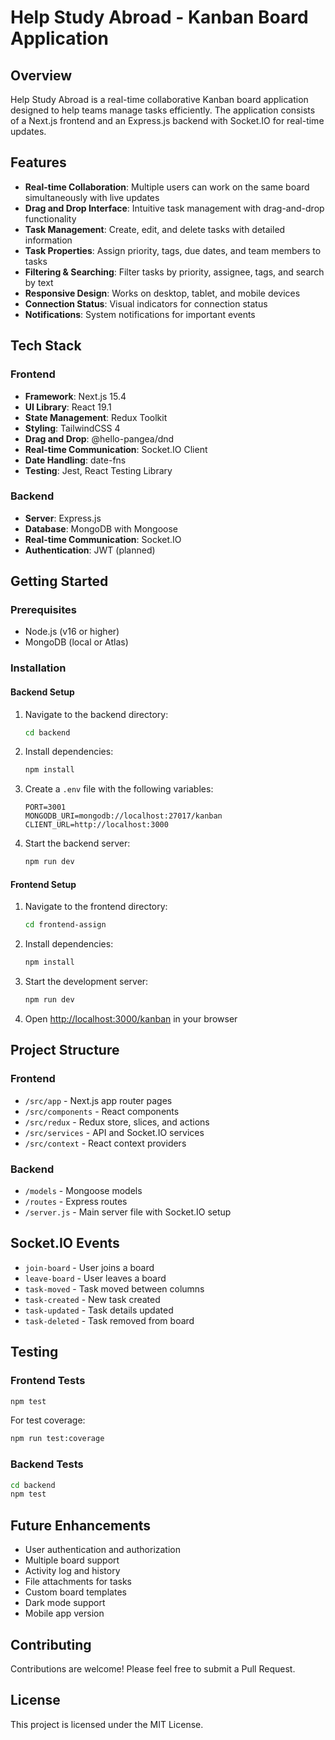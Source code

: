 # Help Study Abroad - Kanban Board Application

## Overview

Help Study Abroad is a real-time collaborative Kanban board application designed to help teams manage tasks efficiently. The application consists of a Next.js frontend and an Express.js backend with Socket.IO for real-time updates.

## Features

- **Real-time Collaboration**: Multiple users can work on the same board simultaneously with live updates
- **Drag and Drop Interface**: Intuitive task management with drag-and-drop functionality
- **Task Management**: Create, edit, and delete tasks with detailed information
- **Task Properties**: Assign priority, tags, due dates, and team members to tasks
- **Filtering & Searching**: Filter tasks by priority, assignee, tags, and search by text
- **Responsive Design**: Works on desktop, tablet, and mobile devices
- **Connection Status**: Visual indicators for connection status
- **Notifications**: System notifications for important events

## Tech Stack

### Frontend
- **Framework**: Next.js 15.4
- **UI Library**: React 19.1
- **State Management**: Redux Toolkit
- **Styling**: TailwindCSS 4
- **Drag and Drop**: @hello-pangea/dnd
- **Real-time Communication**: Socket.IO Client
- **Date Handling**: date-fns
- **Testing**: Jest, React Testing Library

### Backend
- **Server**: Express.js
- **Database**: MongoDB with Mongoose
- **Real-time Communication**: Socket.IO
- **Authentication**: JWT (planned)

## Getting Started

### Prerequisites

- Node.js (v16 or higher)
- MongoDB (local or Atlas)

### Installation

#### Backend Setup

1. Navigate to the backend directory:
   ```bash
   cd backend
   ```

2. Install dependencies:
   ```bash
   npm install
   ```

3. Create a `.env` file with the following variables:
   ```
   PORT=3001
   MONGODB_URI=mongodb://localhost:27017/kanban
   CLIENT_URL=http://localhost:3000
   ```

4. Start the backend server:
   ```bash
   npm run dev
   ```

#### Frontend Setup

1. Navigate to the frontend directory:
   ```bash
   cd frontend-assign
   ```

2. Install dependencies:
   ```bash
   npm install
   ```

3. Start the development server:
   ```bash
   npm run dev
   ```

4. Open [http://localhost:3000/kanban](http://localhost:3000/kanban) in your browser

## Project Structure

### Frontend

- `/src/app` - Next.js app router pages
- `/src/components` - React components
- `/src/redux` - Redux store, slices, and actions
- `/src/services` - API and Socket.IO services
- `/src/context` - React context providers

### Backend

- `/models` - Mongoose models
- `/routes` - Express routes
- `/server.js` - Main server file with Socket.IO setup

## Socket.IO Events

- `join-board` - User joins a board
- `leave-board` - User leaves a board
- `task-moved` - Task moved between columns
- `task-created` - New task created
- `task-updated` - Task details updated
- `task-deleted` - Task removed from board

## Testing

### Frontend Tests

```bash
npm test
```

For test coverage:

```bash
npm run test:coverage
```

### Backend Tests

```bash
cd backend
npm test
```

## Future Enhancements

- User authentication and authorization
- Multiple board support
- Activity log and history
- File attachments for tasks
- Custom board templates
- Dark mode support
- Mobile app version

## Contributing

Contributions are welcome! Please feel free to submit a Pull Request.

## License

This project is licensed under the MIT License.
